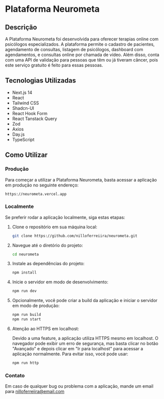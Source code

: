 # Plataforma Neurometa

## Descrição

A Plataforma Neurometa foi desenvolvida para oferecer terapias online com psicólogos especializados. A plataforma permite o cadastro de pacientes, agendamento de consultas, listagem de psicólogos, dashboard com agendamentos, e consultas online por chamada de vídeo. Além disso, conta com uma API de validação para pessoas que têm ou já tiveram câncer, pois este serviço gratuito é feito para essas pessoas.

## Tecnologias Utilizadas

- Next.js 14
- React
- Tailwind CSS
- Shadcn-UI
- React Hook Form
- React Tanstack Query
- Zod
- Axios
- Day.js
- TypeScript

## Como Utilizar

### Produção

Para começar a utilizar a Plataforma Neurometa, basta acessar a aplicação em produção no seguinte endereço:

```sh
https://neurometa.vercel.app
```

### Localmente

Se preferir rodar a aplicação localmente, siga estas etapas:

1. Clone o repositório em sua máquina local:

   ```sh
   git clone https://github.com/nilloferreiira/neurometa.git
   ```

2. Navegue até o diretório do projeto:

   ```sh
   cd neurometa
   ```

3. Instale as dependências do projeto:

   ```sh
   npm install
   ```

4. Inicie o servidor em modo de desenvolvimento:

   ```sh
   npm run dev
   ```

5. Opcionalmente, você pode criar a build da aplicação e iniciar o servidor em modo de produção:

   ```sh
   npm run build
   npm run start
   ```

6. Atenção ao HTTPS em localhost:

   Devido a uma feature, a aplicação utiliza HTTPS mesmo em localhost. O navegador pode exibir um erro de segurança, mas basta clicar no botão "Avançado" e depois clicar em "Ir para localhost" para acessar a aplicação normalmente. Para evitar isso, você pode usar:

   ```sh
   npm run http
   ```

### Contato

Em caso de qualquer bug ou problema com a aplicação, mande um email para [nilloferreiira@email.com](mailto:nilloferreiira@email.com)
